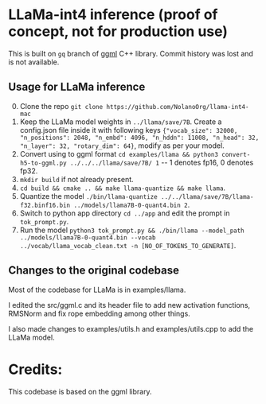 # LLaMa-int4 inference (proof of concept, not for production use)

This is built on `gq` branch of [ggml](https://github.com/ggerganov/ggml) C++ library. Commit history was lost and is not available.

## Usage for LLaMa inference

0. Clone the repo `git clone https://github.com/NolanoOrg/llama-int4-mac`
1. Keep the LLaMa model weights in `../llama/save/7B`. Create a config.json file inside it with following keys `{"vocab_size": 32000, "n_positions": 2048, "n_embd": 4096, "n_hddn": 11008, "n_head": 32, "n_layer": 32, "rotary_dim": 64}`, modify as per your model.
2. Convert using to ggml format `cd examples/llama && python3 convert-h5-to-ggml.py ../../../llama/save/7B/ 1` -- 1 denotes fp16, 0 denotes fp32.
3. `mkdir build` if not already present.
4. `cd build && cmake .. && make llama-quantize && make llama`.
5. Quantize the model `./bin/llama-quantize ../../llama/save/7B/llama-f32.binf16.bin ../models/llama7B-0-quant4.bin 2`.
6. Switch to python app directory `cd ../app` and edit the prompt in `tok_prompt.py`.
7. Run the model `python3 tok_prompt.py && ./bin/llama --model_path ../models/llama7B-0-quant4.bin --vocab ../vocab/llama_vocab_clean.txt -n [NO_OF_TOKENS_TO_GENERATE]`.

## Changes to the original codebase

Most of the codebase for LLaMa is in examples/llama.

I edited the src/ggml.c and its header file to add new activation functions, RMSNorm and fix rope embedding among other things.

I also made changes to examples/utils.h and examples/utils.cpp to add the LLaMa model.

# Credits:

This codebase is based on the ggml library.

